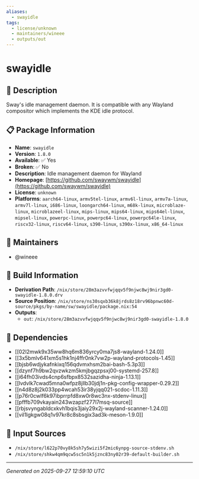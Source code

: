 ```yaml
---
aliases:
  - swayidle
tags:
  - license/unknown
  - maintainers/wineee
  - outputs/out
---
```


# swayidle

## 📝 Description

Sway's idle management daemon. It is compatible with any Wayland
compositor which implements the KDE idle protocol.


## 📋 Package Information

- **Name**: `swayidle`
- **Version**: `1.8.0`
- **Available**: ✅ Yes
- **Broken**: ✅ No
- **Description**: Idle management daemon for Wayland
- **Homepage**: [https://github.com/swaywm/swayidle](https://github.com/swaywm/swayidle)
- **License**: `unknown`
- **Platforms**: `aarch64-linux`, `armv5tel-linux`, `armv6l-linux`, `armv7a-linux`, `armv7l-linux`, `i686-linux`, `loongarch64-linux`, `m68k-linux`, `microblaze-linux`, `microblazeel-linux`, `mips-linux`, `mips64-linux`, `mips64el-linux`, `mipsel-linux`, `powerpc-linux`, `powerpc64-linux`, `powerpc64le-linux`, `riscv32-linux`, `riscv64-linux`, `s390-linux`, `s390x-linux`, `x86_64-linux`
## 👥 Maintainers

- @wineee


## 🔧 Build Information

- **Derivation Path**: `/nix/store/28m3azvvfwjqqv5f9njwc8wj9nir3gd0-swayidle-1.8.0.drv`
- **Source Position**: `/nix/store/ns30sqxb36k8jrds8z18rv96bpnwc60d-source/pkgs/by-name/sw/swayidle/package.nix:54`
- **Outputs**:
  - `out`:  `/nix/store/28m3azvvfwjqqv5f9njwc8wj9nir3gd0-swayidle-1.8.0`

## 🔗 Dependencies

- [[02l2mwk9x35ww8hq6m836yrcy0ma7js8-wayland-1.24.0]]
- [[3x5bmlv641xm5s1hk1nj4ffr0nk7vw2p-wayland-protocols-1.45]]
- [[bjsb6wdjykafnkixq156qdvmxhsm2bai-bash-5.3p3]]
- [[dzynf7h9bw2qvzwkzm5kmjbgqzpsxj00-systemd-257.8]]
- [[i64fh03ivds4cnp6sfbpx8532sazidha-ninja-1.13.1]]
- [[lvdvlk7cwad5mna0wfpz8jllb30jdj1n-pkg-config-wrapper-0.29.2]]
- [[n4d8z8j2k033pp4wcah53ir38yjqq021-scdoc-1.11.3]]
- [[p76r0cwlf6k97ibprrpfd8xw0r8wc3nx-stdenv-linux]]
- [[pfffb709vkayain243wzapzf277l7msq-source]]
- [[rbjsvyngabldcxkvh1bqis3jaiy29x2j-wayland-scanner-1.24.0]]
- [[vil1lgkgw08q1v97kr8c8sbsgix3ad3k-meson-1.9.0]]

## 📁 Input Sources

- `/nix/store/l622p70vy8k5sh7y5wizi5f2mic6ynpg-source-stdenv.sh`
- `/nix/store/shkw4qm9qcw5sc5n1k5jznc83ny02r39-default-builder.sh`

---
*Generated on 2025-09-27 12:59:10 UTC*
